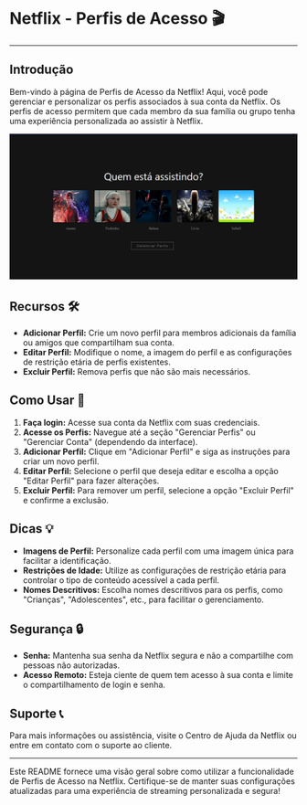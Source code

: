 # Netflix - Perfis de Acesso 🎬

---

## Introdução

Bem-vindo à página de Perfis de Acesso da Netflix! Aqui, você pode gerenciar e personalizar os perfis associados à sua conta da Netflix. Os perfis de acesso permitem que cada membro da sua família ou grupo tenha uma experiência personalizada ao assistir à Netflix.

<img src="./assets/image.png" alt="Imagem Principal do Site">

## Recursos 🛠️

- **Adicionar Perfil:** Crie um novo perfil para membros adicionais da família ou amigos que compartilham sua conta.
- **Editar Perfil:** Modifique o nome, a imagem do perfil e as configurações de restrição etária de perfis existentes.
- **Excluir Perfil:** Remova perfis que não são mais necessários.

## Como Usar 📝

1. **Faça login:** Acesse sua conta da Netflix com suas credenciais.
2. **Acesse os Perfis:** Navegue até a seção "Gerenciar Perfis" ou "Gerenciar Conta" (dependendo da interface).
3. **Adicionar Perfil:** Clique em "Adicionar Perfil" e siga as instruções para criar um novo perfil.
4. **Editar Perfil:** Selecione o perfil que deseja editar e escolha a opção "Editar Perfil" para fazer alterações.
5. **Excluir Perfil:** Para remover um perfil, selecione a opção "Excluir Perfil" e confirme a exclusão.

## Dicas 💡

- **Imagens de Perfil:** Personalize cada perfil com uma imagem única para facilitar a identificação.
- **Restrições de Idade:** Utilize as configurações de restrição etária para controlar o tipo de conteúdo acessível a cada perfil.
- **Nomes Descritivos:** Escolha nomes descritivos para os perfis, como "Crianças", "Adolescentes", etc., para facilitar o gerenciamento.

## Segurança 🔒

- **Senha:** Mantenha sua senha da Netflix segura e não a compartilhe com pessoas não autorizadas.
- **Acesso Remoto:** Esteja ciente de quem tem acesso à sua conta e limite o compartilhamento de login e senha.

## Suporte 📞

Para mais informações ou assistência, visite o Centro de Ajuda da Netflix ou entre em contato com o suporte ao cliente.

---

Este README fornece uma visão geral sobre como utilizar a funcionalidade de Perfis de Acesso na Netflix. Certifique-se de manter suas configurações atualizadas para uma experiência de streaming personalizada e segura!
